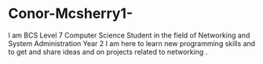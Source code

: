 # Conor-Mcsherry1-
I am BCS Level 7  Computer Science Student in the field of Networking and System Administration Year 2 
I am here to learn new programming skills  and to get and share ideas and on projects related to networking . 
